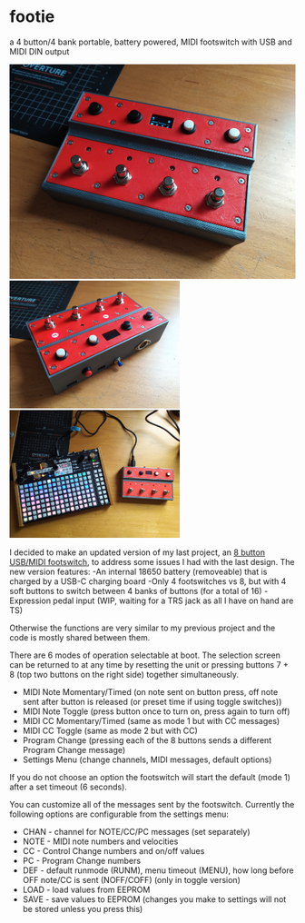 # footie
a 4 button/4 bank portable, battery powered, MIDI footswitch with USB and MIDI DIN output

<img src=https://raw.githubusercontent.com/hunked/footie/master/images/001.jpg width=600><br>
<img src=https://raw.githubusercontent.com/hunked/footie/master/images/002.jpg width=300><img src=https://raw.githubusercontent.com/hunked/footie/master/images/004.jpg width=300>

I decided to make an updated version of my last project, an [8 button USB/MIDI footswitch](https://github.com/hunked/eightbuttonMIDIfootswitch), to address some issues I had with the last design. The new version features:
-An internal 18650 battery (removeable) that is charged by a USB-C charging board
-Only 4 footswitches vs 8, but with 4 soft buttons to switch between 4 banks of buttons (for a total of 16)
-Expression pedal input (WIP, waiting for a TRS jack as all I have on hand are TS)

Otherwise the functions are very similar to my previous project and the code is mostly shared between them.

There are 6 modes of operation selectable at boot. 
The selection screen can be returned to at any time by resetting the unit or pressing buttons 7 + 8 (top two buttons on the right side) together simultaneously.
- MIDI Note Momentary/Timed (on note sent on button press, off note sent after button is released (or preset time if using toggle switches))
- MIDI Note Toggle (press button once to turn on, press again to turn off)
- MIDI CC Momentary/Timed (same as mode 1 but with CC messages) 
- MIDI CC Toggle (same as mode 2 but with CC)
- Program Change (pressing each of the 8 buttons sends a different Program Change message)
- Settings Menu (change channels, MIDI messages, default options)

If you do not choose an option the footswitch will start the default (mode 1) after a set timeout (6 seconds). 

You can customize all of the messages sent by the footswitch. Currently the following options are configurable from the settings menu:
- CHAN - channel for NOTE/CC/PC messages (set separately)
- NOTE - MIDI note numbers and velocities
- CC - Control Change numbers and on/off values
- PC - Program Change numbers
- DEF - default runmode (RUNM), menu timeout (MENU), how long before OFF note/CC is sent (NOFF/COFF) (only in toggle version)
- LOAD - load values from EEPROM
- SAVE - save values to EEPROM (changes you make to settings will not be stored unless you press this)

